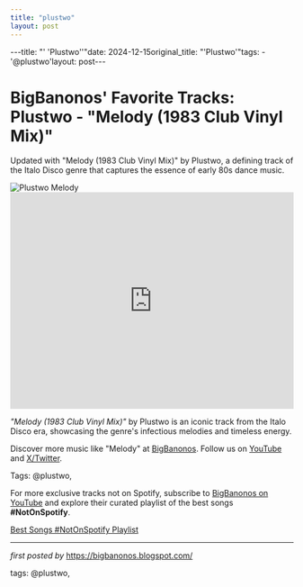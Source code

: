 ```yaml
---
title: "plustwo"
layout: post
---
```

---title: "' 'Plustwo''"date: 2024-12-15original_title: "'Plustwo'"tags:  - '@plustwo'layout: post---<!-- Post Title --><h1 >BigBanonos' Favorite Tracks: Plustwo - "Melody (1983 Club Vinyl Mix)"</h1> <!-- Introductory Text --><p >Updated with "Melody (1983 Club Vinyl Mix)" by Plustwo, a defining track of the Italo Disco genre that captures the essence of early 80s dance music.</p> <!-- Featured Image --><div > <img src="https://i.scdn.co/image/ab67616d0000b2734463766d27bbb06e798f54f3" alt="Plustwo Melody" /></div> <!-- YouTube Video Embed --><div > <iframe width="100%" height="385" src="https://www.youtube.com/embed/rk47HPLdQa8" title="Plustwo - Melody (1983 club vinyl mix)" frameborder="0" allow="accelerometer; autoplay; clipboard-write; encrypted-media; gyroscope; picture-in-picture; web-share" referrerpolicy="strict-origin-when-cross-origin" allowfullscreen></iframe></div> <!-- Song Information --><div > <p><em>"Melody (1983 Club Vinyl Mix)"</em> by Plustwo is an iconic track from the Italo Disco era, showcasing the genre's infectious melodies and timeless energy.</p></div> <!-- Footer Links --><div > <p>Discover more music like "Melody" at <a href="https://bigbanonos.blogspot.com/" target="_blank">BigBanonos</a>. Follow us on <a href="https://www.youtube.com/@BigBanonos" target="_blank">YouTube</a> and <a href="https://x.com/bigbanonos" target="_blank">X/Twitter</a>.</p></div> <!-- Tags --><p >Tags: @plustwo,</p><!--Subscribe and Playlist Links--><div>    <p>For more exclusive tracks not on Spotify, subscribe to <a href="https://www.youtube.com/@BigBanonos" target="_blank">BigBanonos on YouTube</a> and explore their curated playlist of the best songs <strong>#NotOnSpotify</strong>.</p>    <p><a href="https://www.youtube.com/playlist?list=PLtuNtuTatqI0kFahUCbtbfenC_ET5O_tr" target="_blank">Best Songs #NotOnSpotify Playlist<br /></a></p></div><hr /><p><em>first posted by</em> <a href="https://bigbanonos.blogspot.com/" rel="noopener" target="_new">https://bigbanonos.blogspot.com/</a></p><p>tags: @plustwo,</p>